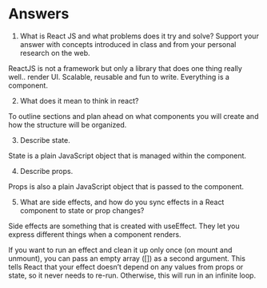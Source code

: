 # Answers

1. What is React JS and what problems does it try and solve? Support your answer with concepts introduced in class and from your personal research on the web.

ReactJS is not a framework but only a library that does one thing really well.. render UI. Scalable, reusable and fun to write. Everything is a component.

2. What does it mean to think in react?

To outline sections and plan ahead on what components you will create and how the structure will be organized.

3. Describe state.

State is a plain JavaScript object that is managed within the component.

4. Describe props.

Props is also a plain JavaScript object that is passed to the component.

5. What are side effects, and how do you sync effects in a React component to state or prop changes?

Side effects are something that is created with useEffect. They let you express different things when a component renders. 

If you want to run an effect and clean it up only once (on mount and unmount), you can pass an empty array ([]) as a second argument. This tells React that your effect doesn’t depend on any values from props or state, so it never needs to re-run. Otherwise, this will run in an infinite loop.
